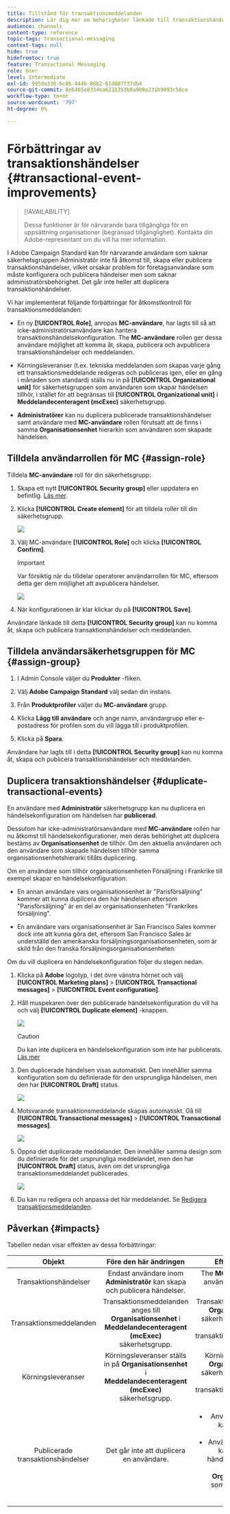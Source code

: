 ```yaml
---
title: Tillstånd för transaktionsmeddelanden
description: Lär dig mer om behörigheter länkade till transaktionshändelser.
audience: channels
content-type: reference
topic-tags: transactional-messaging
context-tags: null
hide: true
hidefromtoc: true
feature: Transactional Messaging
role: User
level: Intermediate
exl-id: 995da330-6c86-444b-86b2-61d887f37db4
source-git-commit: 8e6465e8334ea621b353b0a908e231b9093c58ce
workflow-type: tm+mt
source-wordcount: '797'
ht-degree: 0%

---
```


# Förbättringar av transaktionshändelser {#transactional-event-improvements}

>[!AVAILABILITY]
>
>Dessa funktioner är för närvarande bara tillgängliga för en uppsättning organisationer (begränsad tillgänglighet). Kontakta din Adobe-representant om du vill ha mer information.

I Adobe Campaign Standard kan för närvarande användare som saknar säkerhetsgruppen Administratör inte få åtkomst till, skapa eller publicera transaktionshändelser, vilket orsakar problem för företagsanvändare som måste konfigurera och publicera händelser men som saknar administratörsbehörighet. Det går inte heller att duplicera transaktionshändelser.

Vi har implementerat följande förbättringar för åtkomstkontroll för transaktionsmeddelanden:

* En ny **[!UICONTROL Role]**, anropas **MC-användare**, har lagts till så att icke-administratörsanvändare kan hantera transaktionshändelsekonfiguration. The **MC-användare** rollen ger dessa användare möjlighet att komma åt, skapa, publicera och avpublicera transaktionshändelser och meddelanden.

* Körningsleveranser (t.ex. tekniska meddelanden som skapas varje gång ett transaktionsmeddelande redigeras och publiceras igen, eller en gång i månaden som standard) ställs nu in på **[!UICONTROL Organizational unit]** för säkerhetsgruppen som användaren som skapar händelsen tillhör, i stället för att begränsas till **[!UICONTROL Organizational unit]** i **Meddelandecenteragent (mcExec)** säkerhetsgrupp.

* **Administratörer** kan nu duplicera publicerade transaktionshändelser samt användare med **MC-användare** rollen förutsatt att de finns i samma **Organisationsenhet** hierarkin som användaren som skapade händelsen.

## Tilldela användarrollen för MC {#assign-role}

Tilldela **MC-användare** roll för din säkerhetsgrupp:

1. Skapa ett nytt **[!UICONTROL Security group]** eller uppdatera en befintlig. [Läs mer](../../administration/using/managing-groups-and-users.md).

1. Klicka **[!UICONTROL Create element]** för att tilldela roller till din säkerhetsgrupp.

   ![](assets/event_access_1.png)

1. Välj MC-användare **[!UICONTROL Role]** och klicka **[!UICONTROL Confirm]**.

   >[!IMPORTANT]
   >
   > Var försiktig när du tilldelar operatorer användarrollen för MC, eftersom detta ger dem möjlighet att avpublicera händelser.

   ![](assets/event_access_2.png)

1. När konfigurationen är klar klickar du på **[!UICONTROL Save]**.

Användare länkade till detta **[!UICONTROL Security group]** kan nu komma åt, skapa och publicera transaktionshändelser och meddelanden.

## Tilldela användarsäkerhetsgruppen för MC {#assign-group}

1. I Admin Console väljer du **Produkter** -fliken.

1. Välj **Adobe Campaign Standard** välj sedan din instans.

1. Från **Produktprofiler** väljer du **MC-användare** grupp.

1. Klicka **Lägg till användare** och ange namn, användargrupp eller e-postadress för profilen som du vill lägga till i produktprofilen.

1. Klicka på **Spara**.

Användare har lagts till i detta **[!UICONTROL Security group]** kan nu komma åt, skapa och publicera transaktionshändelser och meddelanden.

## Duplicera transaktionshändelser {#duplicate-transactional-events}

En användare med **Administratör** säkerhetsgrupp<!--([Functional administrators](../../administration/using/users-management.md#functional-administrators)?)--> kan nu duplicera en händelsekonfiguration om händelsen har **publicerad**.

Dessutom har icke-administratörsanvändare med **MC-användare** rollen har nu åtkomst till händelsekonfigurationer, men deras behörighet att duplicera bestäms av **Organisationsenhet** de tillhör. Om den aktuella användaren och den användare som skapade händelsen tillhör samma organisationsenhetshierarki tillåts duplicering.

Om en användare som tillhör organisationsenheten Försäljning i Frankrike till exempel skapar en händelsekonfiguration:

* En annan användare vars organisationsenhet är &quot;Parisförsäljning&quot; kommer att kunna duplicera den här händelsen eftersom &quot;Parisförsäljning&quot; är en del av organisationsenheten &quot;Frankrikes försäljning&quot;.

* En användare vars organisationsenhet är San Francisco Sales kommer dock inte att kunna göra det, eftersom San Francisco Sales är underställd den amerikanska försäljningsorganisationsenheten, som är skild från den franska försäljningsorganisationsenheten.

Om du vill duplicera en händelsekonfiguration följer du stegen nedan.

1. Klicka på **Adobe** logotyp, i det övre vänstra hörnet och välj **[!UICONTROL Marketing plans]** > **[!UICONTROL Transactional messages]** > **[!UICONTROL Event configuration]**.

1. Håll muspekaren över den publicerade händelsekonfiguration du vill ha och välj **[!UICONTROL Duplicate element]** -knappen.

   ![](assets/message-center_duplicate-button.png)

   >[!CAUTION]
   >
   >Du kan inte duplicera en händelsekonfiguration som inte har publicerats. [Läs mer](publishing-transactional-event.md)

1. Den duplicerade händelsen visas automatiskt. Den innehåller samma konfiguration som du definierade för den ursprungliga händelsen, men den har **[!UICONTROL Draft]** status.

   ![](assets/message-center_duplicated-draft-event.png)

1. Motsvarande transaktionsmeddelande skapas automatiskt. Gå till **[!UICONTROL Transactional messages]** > **[!UICONTROL Transactional messages]**.

   ![](assets/message-center_duplicated-message.png)

1. Öppna det duplicerade meddelandet. Den innehåller samma design som du definierade för det ursprungliga meddelandet, men den har **[!UICONTROL Draft]** status, även om det ursprungliga transaktionsmeddelandet publicerades.

   ![](assets/message-center_duplicated-draft-message.png)

1. Du kan nu redigera och anpassa det här meddelandet. Se [Redigera transaktionsmeddelanden](../../channels/using/editing-transactional-message.md).

## Påverkan {#impacts}

Tabellen nedan visar effekten av dessa förbättringar:

| Objekt | Före den här ändringen | Efter den här ändringen |
|:-: | :--: | :-:|
| Transaktionshändelser | Endast användare inom **Administratör** kan skapa och publicera händelser. | The **MC-användare** Med roll kan användare skapa och publicera händelser. |
| Transaktionsmeddelanden | Transaktionsmeddelanden anges till **Organisationsenhet** i **Meddelandecenteragent (mcExec)** säkerhetsgrupp. | Transaktionsmeddelanden anges till **Organisationsenhet** för den säkerhetsgrupp som användaren som skapar transaktionshändelsen/meddelandet tillhör. |
| Körningsleveranser | Körningsleveranser ställs in på **Organisationsenhet** i **Meddelandecenteragent (mcExec)** säkerhetsgrupp. | Körningsleveranser ställs in på **Organisationsenhet** för den säkerhetsgrupp som användaren som skapar transaktionshändelsen/meddelandet tillhör. |
| Publicerade transaktionshändelser | Det går inte att duplicera en användare. | <ul><li>Användare med **Administratör** kan duplicera publicerade händelser.</li> <li>Användare med **MC-användare** kan duplicera publicerade händelser under förutsättning att de finns i samma **Organisationsenhet** hierarkin som användaren som skapade händelsen.</li></ul> |


<!--Transactional Message Templates| Transactional Message templates are set to the Organizational unit **All**. | Transaction Message Template will be set to the **Organizational unit** of the security group to which the user creating the message template belongs.-->